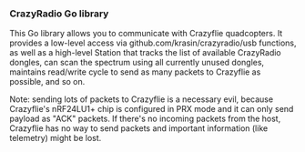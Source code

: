 ### CrazyRadio Go library

This Go library allows you to communicate with Crazyflie quadcopters.
It provides a low-level access via github.com/krasin/crazyradio/usb
functions, as well as a high-level Station that tracks the list of available CrazyRadio dongles,
can scan the spectrum using all currently unused dongles,
maintains read/write cycle to send as many packets to Crazyflie as possible, and so on.

Note: sending lots of packets to Crazyflie is a necessary evil, because
Crazyflie's nRF24LU1+ chip is configured in PRX mode and it can only send
payload as "ACK" packets. If there's no incoming packets from the host,
Crazyflie has no way to send packets and important information (like telemetry) might be lost.


